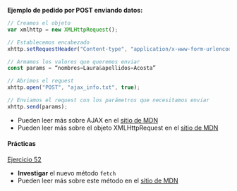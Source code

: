 


**Ejemplo de pedido por POST enviando datos:**
```js
// Creamos el objeto
var xmlhttp = new XMLHttpRequest();

// Establecemos encabezado
xhttp.setRequestHeader("Content-type", "application/x-www-form-urlencoded");

// Armamos los valores que queremos enviar
const params = “nombres=Laura&apellidos=Acosta”

// Abrimos el request
xhttp.open("POST", "ajax_info.txt", true);

// Enviamos el request con los parámetros que necesitamos enviar
xhttp.send(params);
```

* Pueden leer más sobre AJAX en el [sitio de MDN](https://developer.mozilla.org/es/docs/AJAX)
* Pueden leer más sobre el objeto XMLHttpRequest  en el [sitio de MDN](https://developer.mozilla.org/es/docs/Web/API/XMLHttpRequest)

#### Prácticas
[Ejercicio 52](../ejercicios/consignas/js-browser/ej52.md)

* **Investigar** el nuevo método `fetch`
* Pueden leer más sobre este método en el [sitio de MDN](https://developer.mozilla.org/es/docs/Web/API/Fetch_API/Utilizando_Fetch)